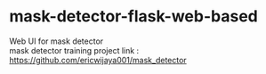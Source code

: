 # mask-detector-flask-web-based
Web UI for mask detector <br>
mask detector training project link : https://github.com/ericwijaya001/mask_detector
